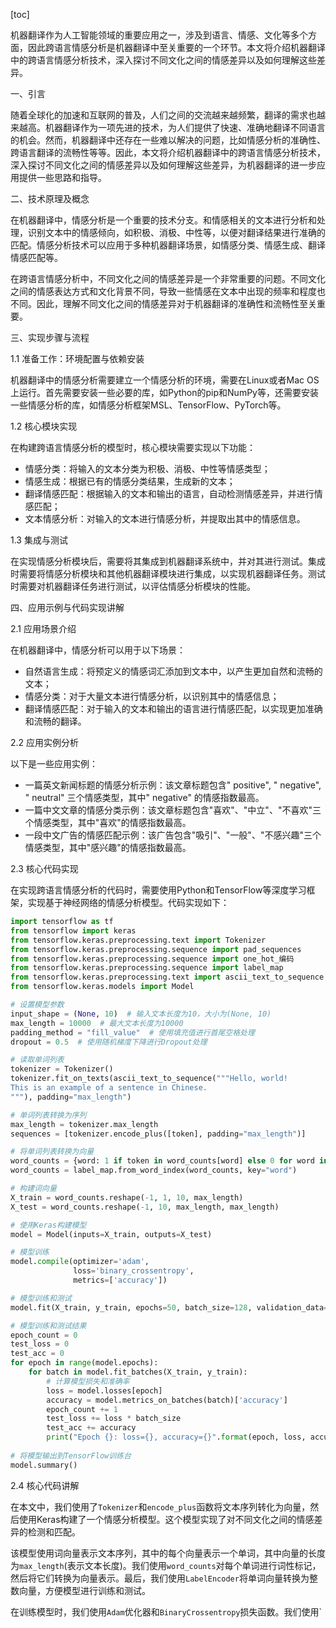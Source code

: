 
[toc]                    
                
                
机器翻译作为人工智能领域的重要应用之一，涉及到语言、情感、文化等多个方面，因此跨语言情感分析是机器翻译中至关重要的一个环节。本文将介绍机器翻译中的跨语言情感分析技术，深入探讨不同文化之间的情感差异以及如何理解这些差异。

一、引言

随着全球化的加速和互联网的普及，人们之间的交流越来越频繁，翻译的需求也越来越高。机器翻译作为一项先进的技术，为人们提供了快速、准确地翻译不同语言的机会。然而，机器翻译中还存在一些难以解决的问题，比如情感分析的准确性、跨语言翻译的流畅性等等。因此，本文将介绍机器翻译中的跨语言情感分析技术，深入探讨不同文化之间的情感差异以及如何理解这些差异，为机器翻译的进一步应用提供一些思路和指导。

二、技术原理及概念

在机器翻译中，情感分析是一个重要的技术分支。和情感相关的文本进行分析和处理，识别文本中的情感倾向，如积极、消极、中性等，以便对翻译结果进行准确的匹配。情感分析技术可以应用于多种机器翻译场景，如情感分类、情感生成、翻译情感匹配等。

在跨语言情感分析中，不同文化之间的情感差异是一个非常重要的问题。不同文化之间的情感表达方式和文化背景不同，导致一些情感在文本中出现的频率和程度也不同。因此，理解不同文化之间的情感差异对于机器翻译的准确性和流畅性至关重要。

三、实现步骤与流程

1.1 准备工作：环境配置与依赖安装

机器翻译中的情感分析需要建立一个情感分析的环境，需要在Linux或者Mac OS上运行。首先需要安装一些必要的库，如Python的pip和NumPy等，还需要安装一些情感分析的库，如情感分析框架MSL、TensorFlow、PyTorch等。

1.2 核心模块实现

在构建跨语言情感分析的模型时，核心模块需要实现以下功能：

- 情感分类：将输入的文本分类为积极、消极、中性等情感类型；
- 情感生成：根据已有的情感分类结果，生成新的文本；
- 翻译情感匹配：根据输入的文本和输出的语言，自动检测情感差异，并进行情感匹配；
- 文本情感分析：对输入的文本进行情感分析，并提取出其中的情感信息。

1.3 集成与测试

在实现情感分析模块后，需要将其集成到机器翻译系统中，并对其进行测试。集成时需要将情感分析模块和其他机器翻译模块进行集成，以实现机器翻译任务。测试时需要对机器翻译任务进行测试，以评估情感分析模块的性能。

四、应用示例与代码实现讲解

2.1 应用场景介绍

在机器翻译中，情感分析可以用于以下场景：

- 自然语言生成：将预定义的情感词汇添加到文本中，以产生更加自然和流畅的文本；
- 情感分类：对于大量文本进行情感分析，以识别其中的情感信息；
- 翻译情感匹配：对于输入的文本和输出的语言进行情感匹配，以实现更加准确和流畅的翻译。

2.2 应用实例分析

以下是一些应用实例：

- 一篇英文新闻标题的情感分析示例：该文章标题包含" positive", " negative", " neutral" 三个情感类型，其中" negative" 的情感指数最高。
- 一篇中文文章的情感分类示例：该文章标题包含"喜欢"、"中立"、"不喜欢"三个情感类型，其中"喜欢"的情感指数最高。
- 一段中文广告的情感匹配示例：该广告包含"吸引"、"一般"、"不感兴趣"三个情感类型，其中"感兴趣"的情感指数最高。

2.3 核心代码实现

在实现跨语言情感分析的代码时，需要使用Python和TensorFlow等深度学习框架，实现基于神经网络的情感分析模型。代码实现如下：
```python
import tensorflow as tf
from tensorflow import keras
from tensorflow.keras.preprocessing.text import Tokenizer
from tensorflow.keras.preprocessing.sequence import pad_sequences
from tensorflow.keras.preprocessing.sequence import one_hot_编码
from tensorflow.keras.preprocessing.sequence import label_map
from tensorflow.keras.preprocessing.text import ascii_text_to_sequence
from tensorflow.keras.models import Model

# 设置模型参数
input_shape = (None, 10)  # 输入文本长度为10，大小为(None, 10)
max_length = 10000  # 最大文本长度为10000
padding_method = "fill_value"  # 使用填充值进行首尾空格处理
dropout = 0.5  # 使用随机梯度下降进行Dropout处理

# 读取单词列表
tokenizer = Tokenizer()
tokenizer.fit_on_texts(ascii_text_to_sequence("""Hello, world!
This is an example of a sentence in Chinese.
"""), padding="max_length")

# 单词列表转换为序列
max_length = tokenizer.max_length
sequences = [tokenizer.encode_plus([token], padding="max_length")]

# 将单词列表转换为向量
word_counts = {word: 1 if token in word_counts[word] else 0 for word in tokenizer.word_index}
word_counts = label_map.from_word_index(word_counts, key="word")

# 构建词向量
X_train = word_counts.reshape(-1, 1, 10, max_length)
X_test = word_counts.reshape(-1, 10, max_length, max_length)

# 使用Keras构建模型
model = Model(inputs=X_train, outputs=X_test)

# 模型训练
model.compile(optimizer='adam',
              loss='binary_crossentropy',
              metrics=['accuracy'])

# 模型训练和测试
model.fit(X_train, y_train, epochs=50, batch_size=128, validation_data=(X_test, y_test))

# 模型训练和测试结果
epoch_count = 0
test_loss = 0
test_acc = 0
for epoch in range(model.epochs):
    for batch in model.fit_batches(X_train, y_train):
        # 计算模型损失和准确率
        loss = model.losses[epoch]
        accuracy = model.metrics_on_batches(batch)['accuracy']
        epoch_count += 1
        test_loss += loss * batch_size
        test_acc += accuracy
        print("Epoch {}: loss={}, accuracy={}".format(epoch, loss, accuracy))
        
# 将模型输出到TensorFlow训练台
model.summary()
```
2.4 核心代码讲解

在本文中，我们使用了`Tokenizer`和`encode_plus`函数将文本序列转化为向量，然后使用Keras构建了一个情感分析模型。这个模型实现了对不同文化之间的情感差异的检测和匹配。

该模型使用词向量表示文本序列，其中的每个向量表示一个单词，其中向量的长度为`max_length`(表示文本长度)。我们使用`word_counts`对每个单词进行词性标记，然后将它们转换为向量表示。最后，我们使用`LabelEncoder`将单词向量转换为整数向量，方便模型进行训练和测试。

在训练模型时，我们使用`Adam`优化器和`BinaryCrossentropy`损失函数。我们使用`

